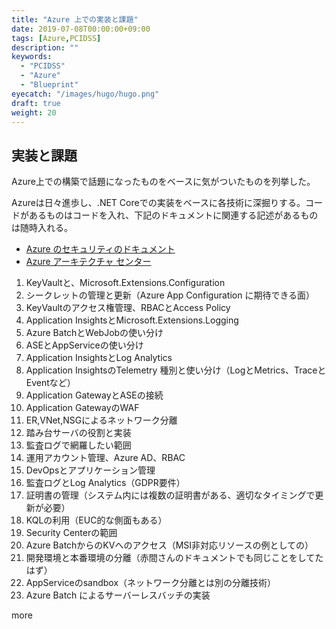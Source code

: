 ```yaml
---
title: "Azure 上での実装と課題"
date: 2019-07-08T00:00:00+09:00
tags: [Azure,PCIDSS]
description: ""
keywords:
  - "PCIDSS"
  - "Azure"
  - "Blueprint"
eyecatch: "/images/hugo/hugo.png"
draft: true
weight: 20
---
```



## 実装と課題

Azure上での構築で話題になったものをベースに気がついたものを列挙した。

Azureは日々進歩し、.NET Coreでの実装をベースに各技術に深掘りする。コードがあるものはコードを入れ、下記のドキュメントに関連する記述があるものは随時入れる。

* [Azure のセキュリティのドキュメント](https://docs.microsoft.com/ja-jp/azure/security/)
* [Azure アーキテクチャ センター](https://docs.microsoft.com/ja-jp/azure/architecture/)


1. KeyVaultと、Microsoft.Extensions.Configuration
2. シークレットの管理と更新（Azure App Configuration に期待できる面）
3. KeyVaultのアクセス権管理、RBACとAccess Policy
4. Application InsightsとMicrosoft.Extensions.Logging
5. Azure BatchとWebJobの使い分け
6. ASEとAppServiceの使い分け
7. Application InsightsとLog Analytics
8. Application InsightsのTelemetry 種別と使い分け（LogとMetrics、TraceとEventなど）
9. Application GatewayとASEの接続
10. Application GatewayのWAF
11. ER,VNet,NSGによるネットワーク分離
12. 踏み台サーバの役割と実装
13. 監査ログで網羅したい範囲
14. 運用アカウント管理、Azure AD、RBAC
15. DevOpsとアプリケーション管理
16. 監査ログとLog Analytics（GDPR要件）
17. 証明書の管理（システム内には複数の証明書がある、適切なタイミングで更新が必要）
18. KQLの利用（EUC的な側面もある）
19. Security Centerの範囲
20. Azure BatchからのKVへのアクセス（MSI非対応リソースの例としての）
21. 開発環境と本番環境の分離（赤間さんのドキュメントでも同じことをしてたはず）
22. AppServiceのsandbox（ネットワーク分離とは別の分離技術）
23. Azure Batch によるサーバーレスバッチの実装

more
